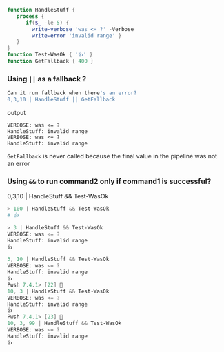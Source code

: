 ```ps1
function HandleStuff { 
   process { 
      if($_ -le 5) { 
        write-verbose 'was <= ?' -Verbose
        write-error 'invalid range' } 
   }
} 
function Test-WasOk { '👍' }
function GetFallback { 400 }
```
### Using `||` as a fallback ?

```sh
Can it run fallback when there's an error?
0,3,10 | HandleStuff || GetFallback
```
output
```
VERBOSE: was <= ?
HandleStuff: invalid range
VERBOSE: was <= ?
HandleStuff: invalid range
```

`GetFallback` is never called because the final value in the pipeline was not an error

### Using `&&` to run command2 only if command1 is successful?

0,3,10 | HandleStuff && Test-WasOk

```ps1
> 100 | HandleStuff && Test-WasOk
# 👍

> 3 | HandleStuff && Test-WasOk
VERBOSE: was <= ?
HandleStuff: invalid range
👍
```

```ps1
3, 10 | HandleStuff && Test-WasOk
VERBOSE: was <= ?
HandleStuff: invalid range
👍
Pwsh 7.4.1> [22] 🐒
10, 3 | HandleStuff && Test-WasOk
VERBOSE: was <= ?
HandleStuff: invalid range
👍
Pwsh 7.4.1> [23] 🐒
10, 3, 99 | HandleStuff && Test-WasOk
VERBOSE: was <= ?
HandleStuff: invalid range
👍
```
